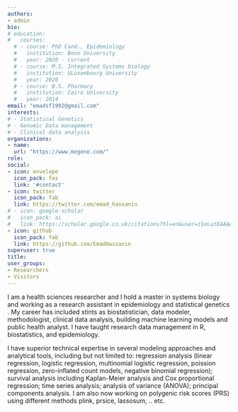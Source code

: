 ```yaml
---
authors:
- admin
bio: 
# education:
#   courses:
  # - course: PhD Cand., Epidemiology
  #   institution: Bonn University
  #   year: 2020 - current
  # - course: M.S. Integrated Systems biology
  #   institution: ULuxembourg University
  #   year: 2020
  # - course: B.S. Pharmacy
  #   institution: Cairo University
  #   year: 2014
email: "emadsf1992@gmail.com"
interests:
# - Statistical Genetics
# - Genomic Data management
# - Clinical data analysis
organizations:
- name: 
  url: "https://www.megeno.com/"
role: 
social:
- icon: envelope
  icon_pack: fas
  link: '#contact'  
- icon: twitter
  icon_pack: fab
  link: https://twitter.com/emad_hassanin
# - icon: google-scholar
#   icon_pack: ai
#   link: https://scholar.google.co.uk/citations?hl=en&user=z1eLutEAAAAJ
- icon: github
  icon_pack: fab
  link: https://github.com/EmadHassanin
superuser: true
title: 
user_groups:
- Researchers
- Visitors
---
```


I am a health sciences researcher and I hold a master in systems biology and working as a research assistant in epidemiology and statistical genetics . My career has included stints as biostatistician, data modeler, methodologist, clinical data analysis, building machine learning models and public health analyst. I have taught research data management in R, biostatistics, and epidemiology.

I have superior technical expertise in several modeling approaches and analytical tools, including but not limited to: regression analysis (linear regression, logistic regression, multinomial logistic regression, poission regression, zero-inflated count models, negative binomial regression); survival analysis including Kaplan-Meier analysis and Cox proportional regression; time series analysis; analysis of variance (ANOVA); principal components analysis. I am also now working on polygenic risk scores (PRS) using different methods plink, prsice, lassosum, .. etc.